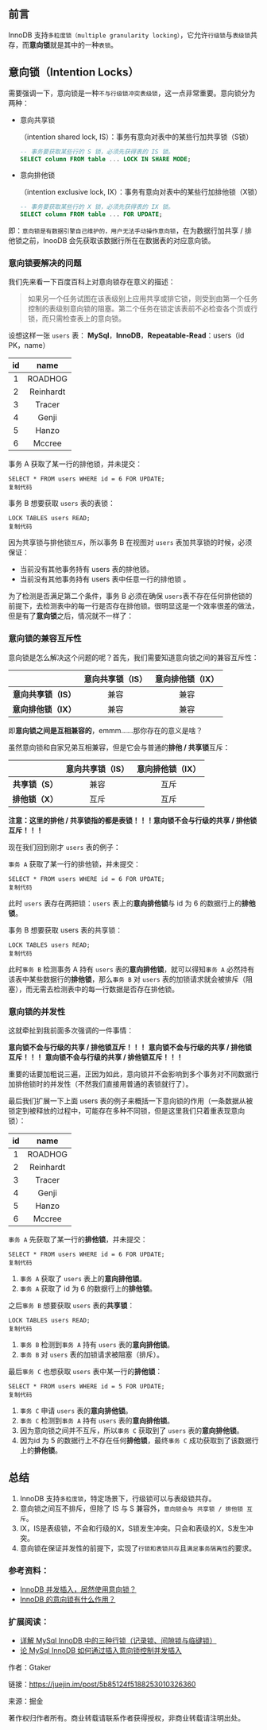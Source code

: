 ## 前言

InnoDB 支持`多粒度锁（multiple granularity locking）`，它允许`行级锁`与`表级锁`共存，而**意向锁**就是其中的一种`表锁`。

## 意向锁（Intention Locks）

需要强调一下，意向锁是一种`不与行级锁冲突表级锁`，这一点非常重要。意向锁分为两种：

- 意向共享锁

  （intention shared lock, IS）：事务有意向对表中的某些行加共享锁（S锁）

  ```sql
  -- 事务要获取某些行的 S 锁，必须先获得表的 IS 锁。
  SELECT column FROM table ... LOCK IN SHARE MODE;
  ```

- 意向排他锁

  （intention exclusive lock, IX）：事务有意向对表中的某些行加排他锁（X锁）

  ```sql
  -- 事务要获取某些行的 X 锁，必须先获得表的 IX 锁。
  SELECT column FROM table ... FOR UPDATE;
  ```

即：`意向锁是有数据引擎自己维护的，用户无法手动操作意向锁`，在为数据行加共享 / 排他锁之前，InooDB 会先获取该数据行所在在数据表的对应意向锁。

### 意向锁要解决的问题

我们先来看一下百度百科上对意向锁存在意义的描述：

> 如果另一个任务试图在该表级别上应用共享或排它锁，则受到由第一个任务控制的表级别意向锁的阻塞。第二个任务在锁定该表前不必检查各个页或行锁，而只需检查表上的意向锁。

设想这样一张 `users` 表： **MySql**，**InnoDB**，**Repeatable-Read**：users（id PK，name）

|  id  |   name    |
| :--: | :-------: |
|  1   |  ROADHOG  |
|  2   | Reinhardt |
|  3   |  Tracer   |
|  4   |   Genji   |
|  5   |   Hanzo   |
|  6   |  Mccree   |

事务 A 获取了某一行的排他锁，并未提交：

```
SELECT * FROM users WHERE id = 6 FOR UPDATE;
复制代码
```

事务 B 想要获取 `users` 表的表锁：

```
LOCK TABLES users READ;
复制代码
```

因为共享锁与排他锁`互斥`，所以事务 B 在视图对 `users` 表加共享锁的时候，必须保证：

- 当前没有其他事务持有 users 表的排他锁。
- 当前没有其他事务持有 users 表中任意一行的排他锁  。

为了检测是否满足第二个条件，事务 B 必须在确保 `users`表不存在任何排他锁的前提下，去检测表中的每一行是否存在排他锁。很明显这是一个效率很差的做法，但是有了**意向锁**之后，情况就不一样了：

### 意向锁的兼容互斥性

意向锁是怎么解决这个问题的呢？首先，我们需要知道意向锁之间的兼容互斥性：

|                      | 意向共享锁（IS） | 意向排他锁（IX） |
| :------------------: | :--------------: | :--------------: |
| **意向共享锁（IS）** |       兼容       |       兼容       |
| **意向排他锁（IX）** |       兼容       |       兼容       |

即**意向锁之间是互相兼容的**，emmm......那你存在的意义是啥？

虽然意向锁和自家兄弟互相兼容，但是它会与普通的**排他 / 共享锁**互斥：

|                 | 意向共享锁（IS） | 意向排他锁（IX） |
| :-------------: | :--------------: | :--------------: |
| **共享锁（S）** |       兼容       |       互斥       |
| **排他锁（X）** |       互斥       |       互斥       |

**注意：这里的排他 / 共享锁指的都是表锁！！！意向锁不会与行级的共享 / 排他锁互斥！！！**

现在我们回到刚才 `users` 表的例子：

`事务 A` 获取了某一行的排他锁，并未提交：

```
SELECT * FROM users WHERE id = 6 FOR UPDATE;
复制代码
```

此时 `users` 表存在两把锁：`users` 表上的**意向排他锁**与 id 为 6 的数据行上的**排他锁**。

事务 B 想要获取 users 表的共享锁：

```
LOCK TABLES users READ;
复制代码
```

此时`事务 B` 检测事务 A 持有 `users` 表的**意向排他锁**，就可以得知`事务 A` 必然持有该表中某些数据行的**排他锁**，那么`事务 B` 对 `users` 表的加锁请求就会被排斥（阻塞），而无需去检测表中的每一行数据是否存在排他锁。

### 意向锁的并发性

这就牵扯到我前面多次强调的一件事情：

**意向锁不会与行级的共享 / 排他锁互斥！！！**
 **意向锁不会与行级的共享 / 排他锁互斥！！！**
 **意向锁不会与行级的共享 / 排他锁互斥！！！**

重要的话要加粗说三遍，正因为如此，意向锁并不会影响到多个事务对不同数据行加排他锁时的并发性（不然我们直接用普通的表锁就行了）。

最后我们扩展一下上面 users 表的例子来概括一下意向锁的作用（一条数据从被锁定到被释放的过程中，可能存在多种不同锁，但是这里我们只着重表现意向锁）：

|  id  |   name    |
| :--: | :-------: |
|  1   |  ROADHOG  |
|  2   | Reinhardt |
|  3   |  Tracer   |
|  4   |   Genji   |
|  5   |   Hanzo   |
|  6   |  Mccree   |

`事务 A` 先获取了某一行的**排他锁**，并未提交：

```
SELECT * FROM users WHERE id = 6 FOR UPDATE;
复制代码
```

1. `事务 A` 获取了 `users` 表上的**意向排他锁**。
2. `事务 A` 获取了 id 为 6 的数据行上的**排他锁**。

之后`事务 B` 想要获取 `users` 表的**共享锁**：

```
LOCK TABLES users READ;
复制代码
```

1. `事务 B` 检测到`事务 A` 持有 `users` 表的**意向排他锁**。
2. `事务 B` 对 `users` 表的加锁请求被阻塞（排斥）。

最后`事务 C` 也想获取 `users` 表中某一行的**排他锁**：

```
SELECT * FROM users WHERE id = 5 FOR UPDATE;
复制代码
```

1. `事务 C` 申请 `users` 表的**意向排他锁**。
2. `事务 C` 检测到`事务 A` 持有 `users` 表的**意向排他锁**。
3. 因为意向锁之间并不互斥，所以`事务 C` 获取到了 `users` 表的**意向排他锁**。
4. 因为id 为 5 的数据行上不存在任何**排他锁**，最终`事务 C` 成功获取到了该数据行上的**排他锁**。

## 总结

1. InnoDB 支持`多粒度锁`，特定场景下，行级锁可以与表级锁共存。
2. 意向锁之间互不排斥，但除了 IS 与 S 兼容外，`意向锁会与 共享锁 / 排他锁 互斥`。
3. IX，IS是表级锁，不会和行级的X，S锁发生冲突。只会和表级的X，S发生冲突。
4. 意向锁在保证并发性的前提下，实现了`行锁和表锁共存`且`满足事务隔离性`的要求。

### 参考资料：

- [InnoDB 并发插入，居然使用意向锁？](https://link.juejin.im?target=https%3A%2F%2Fmp.weixin.qq.com%2Fs%2FiViStnwUyypwTkQHWDIR_w)
- [InnoDB 的意向锁有什么作用？](https://link.juejin.im?target=https%3A%2F%2Fwww.zhihu.com%2Fquestion%2F51513268)

### 扩展阅读：

- [详解 MySql InnoDB 中的三种行锁（记录锁、间隙锁与临键锁）](https://juejin.im/post/5b8577c26fb9a01a143fe04e)
- [论 MySql InnoDB 如何通过插入意向锁控制并发插入](https://juejin.im/post/5b865859e51d4538e331ae9a)



作者：Gtaker

链接：https://juejin.im/post/5b85124f5188253010326360

来源：掘金

著作权归作者所有。商业转载请联系作者获得授权，非商业转载请注明出处。